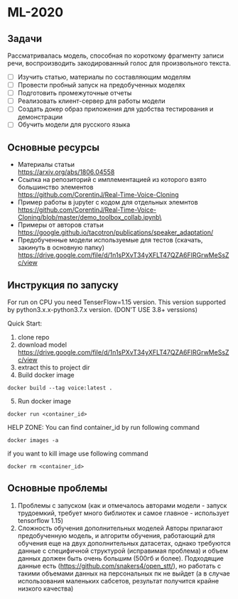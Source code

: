 # ML-2020

## Задачи
Рассматривалась модель, способная по короткому фрагменту записи речи, воспроизводить закодированный голос для произвольного текста. 

- [ ] Изучить статью, материалы по составляющим моделям
- [ ] Провести пробный запуск на предобученных моделях
- [ ] Подготовить промежуточные отчеты
- [ ] Реализовать клиент-сервер для работы модели
- [ ] Создать докер образ приложения для удобства тестирования и демонстрации
- [ ] Обучить модели для русского языка

## Основные ресурсы
* Материалы статьи \
https://arxiv.org/abs/1806.04558 
* Ссылка на репозиторий с имплементацией из которого взято большинство элементов \
https://github.com/CorentinJ/Real-Time-Voice-Cloning
* Пример работы в jupyter c кодом для отдельных элемнтов \
https://github.com/CorentinJ/Real-Time-Voice-Cloning/blob/master/demo_toolbox_collab.ipynb\
* Примеры от авторов статьи \
https://google.github.io/tacotron/publications/speaker_adaptation/
* Предобученные модели используемые для тестов (скачать, закинуть в основную папку) \
https://drive.google.com/file/d/1n1sPXvT34yXFLT47QZA6FIRGrwMeSsZc/view

## Инструкция по запуску
For run on CPU you need TenserFlow=1.15 version. 
This version supported by python3.x.x-python3.7.x version. 
(DON'T USE 3.8+ verssions)

Quick Start:
1. clone repo
2. download model https://drive.google.com/file/d/1n1sPXvT34yXFLT47QZA6FIRGrwMeSsZc/view
3. extract this to project dir
4. Build docker image
```
docker build --tag voice:latest .
```
5. Run docker image
```
docker run <container_id>
```
HELP ZONE:
You can find container_id by run following command
```
docker images -a
```
if you want to kill image use following command
```
docker rm <container_id>
```

## Основные проблемы
1. Проблемы с запуском (как и отмечалось авторами модели - запуск трудоемкий, требует много библиотек и самое главное - использует tensorflow 1.15)
2. Сложность обучения дополнительных моделей 
Авторы прилагают предобученную модель, и алгоритм обучения, работающий для обучения еще на двух дополнительных датасетах, однако требуются данные с специфичной структурой (исправимая проблема) и объем данных должен быть очень большим (500гб и более). Подходящие данные есть (https://github.com/snakers4/open_stt/), но работать с такими объемами данных на персональных пк не выйдет (а в случае использования маленьких сабсетов, результат получится крайне низкого качества)

